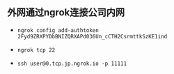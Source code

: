 ## 外网通过ngrok连接公司内网

+ `ngrok config add-authtoken 2Fyd9ZRXPYDbBNIZQRXAPd036Un_cCTH2CsrmttkSzKE1ind`

+ `ngrok tcp 22 `

+ `ssh user@0.tcp.jp.ngrok.io -p 11111`